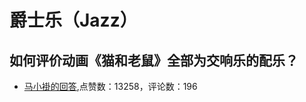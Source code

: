 #  爵士乐（Jazz） 
## 如何评价动画《猫和老鼠》全部为交响乐的配乐？
- [马小褂的回答](https://www.zhihu.com/question/27644563/answer/359538004),点赞数：13258，评论数：196
